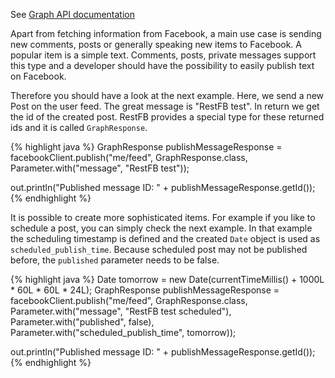 See <a target="_blank" href="http://developers.facebook.com/docs/api#editing" class="label label-primary">Graph API documentation</a>

Apart from fetching information from Facebook, a main use case is sending new comments, posts or generally speaking new items to Facebook. A popular item is a simple text. Comments, posts, private messages support this type and a developer should have the possibility to easily publish text on Facebook.

Therefore you should have a look at the next example. Here, we send a new Post on the user feed. The great message is "RestFB test". In return we get the id of the created post. RestFB provides a special type for these returned ids and it is called `GraphResponse`.

{% highlight java %}
GraphResponse publishMessageResponse =
  facebookClient.publish("me/feed", GraphResponse.class,
    Parameter.with("message", "RestFB test"));

out.println("Published message ID: " + publishMessageResponse.getId());
{% endhighlight %}

It is possible to create more sophisticated items. For example if you like to schedule a post, you can simply check
the next example. In that example the scheduling timestamp is defined and the created `Date` object is used as `scheduled_publish_time`. Because scheduled post may not be published before, the `published` parameter needs to be false.

{% highlight java %}
Date tomorrow = new Date(currentTimeMillis() + 1000L * 60L * 60L * 24L);
GraphResponse publishMessageResponse =
  facebookClient.publish("me/feed", GraphResponse.class,
    Parameter.with("message", "RestFB test scheduled"), 
	Parameter.with("published", false), 
	Parameter.with("scheduled_publish_time", tomorrow));
	
out.println("Published message ID: " + publishMessageResponse.getId());
{% endhighlight %}
